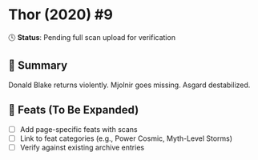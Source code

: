 # Thor (2020) #9

🕓 **Status**: Pending full scan upload for verification


## 📖 Summary
Donald Blake returns violently. Mjolnir goes missing. Asgard destabilized.

## 🔹 Feats (To Be Expanded)
- [ ] Add page-specific feats with scans
- [ ] Link to feat categories (e.g., Power Cosmic, Myth-Level Storms)
- [ ] Verify against existing archive entries